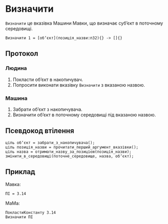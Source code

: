 # Визначити

`Визначити` <keyword>це</keyword> вказівка <subject>Машини Мавки</subject>, що визначає субʼєкт в поточному середовищі.

```
Визначити 1 = [обʼєкт](позиція_назви:п32){} -> []{}
```

## Протокол

### Людина

1. Покласти обʼєкт в накопичувач.
2. Попросити виконати вказівку `Визначити` з вказаною назвою.

### Машина

1. Забрати обʼєкт з накопичувача.
2. Визначити обʼєкт в поточному середовищі під вказаною назвою.

## Псевдокод втілення

```ціль
ціль обʼєкт = забрати_з_накопичувача();
ціль позиція_назви = прочитати_перший_аргумент_вказівки();
ціль назва = отримати_назву_за_позицією(позиція_назви);
змінити_в_середовищі(поточне_середовище, назва, обʼєкт);
```

## Приклад

<subject>Мавка</subject>:

```мавка
ПІ = 3.14
```

<subject>МаМа</subject>:

```мама
ПокластиКонстанту 3.14
Визначити ПІ
```